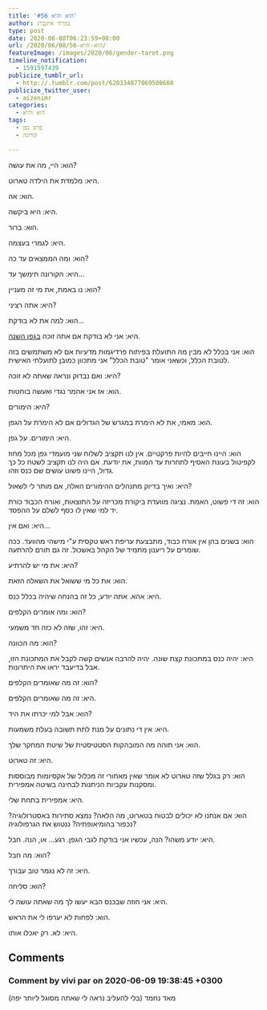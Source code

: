 ```yaml
---
title: 'הוא והיא #56'
author: נמרוד איזנברג
type: post
date: 2020-06-08T06:23:59+00:00
url: /2020/06/08/הוא-והיא-56/
featureImage: /images/2020/06/gender-tarot.png
timeline_notification:
  - 1591597439
publicize_tumblr_url:
  - http://.tumblr.com/post/620334877069508608
publicize_twitter_user:
  - aizenimr
categories:
  - הוא והיא
tags:
  - פרס גפן
  - קורונה

---
```

הוא: היי, מה את עושה?

היא: מלמדת את הילדה טארוט.

הוא: אה.

היא: היא ביקשה.

הוא: ברור.

היא: לגמרי בעצמה.

הוא: ומה הממצאים עד כה?

היא: הקורונה תימשך עד&#8230;

הוא: נו באמת, את מי זה מעניין?

היא: אתה רציני?

הוא: למה את לא בודקת&#8230;

היא: אני לא בודקת אם אתה זוכה [בגפן השנה][1].

הוא: אני בכלל לא מבין מה התועלת בפיתוח פרדיגמות מדעיות אם לא משתמשים בזה לטובת הכלל, וכשאני אומר "טובת הכלל" אני מתכוון כמובן לתועלתי האישית.

היא: ואם נבדוק ונראה שאתה לא זוכה?

הוא: אז אני אהמר נגדי ואעשה בוחטות.

היא: הימורים?

הוא: מאמי, את לא הימרת במגרש של הגדולים אם לא הימרת על הגפן.

היא: הימורים. על גפן.

הוא: היינו חייבים להיות פרקטיים. אין לנו תקציב לשלוח שני מועמדי גפן מכל מחוז לקפיטול בעונת האסיף לתחרות עד המוות, את יודעת. אם היה לנו תקציב לשטח כל כך גדול, היינו פשוט עושים שם כנס וזהו.

היא: ואיך בדיוק מתנהלים ההימורים האלה, אם מותר לי לשאול?

הוא: זה די פשוט, האמת. נציגה מוועדת ביקורת מכריזה על התוצאות, ואורח הכבוד כורת יד למי שאין לו כסף לשלם על ההפסד.

היא: ואם אין&#8230;

הוא: בשנים בהן אין אורח כבוד, מתבצעת עריפת ראש טקסית ע"י מישהי מהוועד. ככה שומרים על ריענון מתמיד של הקהל באשכול. זה גם תורם להרתעה.

היא: את מי יש להרתיע?

הוא: את כל מי ששואל את השאלה הזאת.

היא: אהא. אתה יודע, כל זה בהנחה שיהיה בכלל כנס.

הוא: ומה אומרים הקלפים?

היא: זהו, שזה לא כזה חד משמעי.

הוא: מה הכוונה?

היא: יהיה כנס במתכונת קצת שונה. יהיה להרבה אנשים קשה לקבל את המתכונת הזו, אבל בדיעבד יראו את היתרונות.

הוא: זה מה שאומרים הקלפים?

היא: זה מה שאומרים הקלפים.

הוא: אבל למי יכרתו את היד?

היא: אין די נתונים על מנת לתת תשובה בעלת משמעות.

הוא: אני תוהה מה המובהקות הסטטיסטית של שיטת המחקר שלך.

היא: זה טארוט.

הוא: רק בגלל שזה טארוט לא אומר שאין מאחורי זה מכלול של אקסיומות מבוססות ומסקנות עקביות הניתנות לבחינה בשיטה אמפירית.

היא: אמפירית בתחת שלי.

הוא: אם אנחנו לא יכולים לבטוח בטארוט, מה הלאה? נמצא סתירות באסטרולוגיה? נכפור בהומיאופתיה? ננטוש את הגרפולוגיה?

היא: יודע משהו? הנה, עכשיו אני בודקת לגבי הגפן. רגע&#8230; או, הנה. חבל.

הוא: מה חבל?

היא: זה לא נגמר טוב עבורך.

הוא: סליחה?

היא: אני חוזה שבכנס הבא יעשו לך מה שאתה עושה לי.

הוא: לפחות לא יערפו לי את הראש.

היא: לא. רק יאכלו אותו.

 [1]: https://www.sf-f.org.il/archives/3058

## Comments

### Comment by vivi par on 2020-06-09 19:38:45 +0300
מאד נחמד (בלי להעליב נראה לי שאתה מסוגל ליותר יפה)